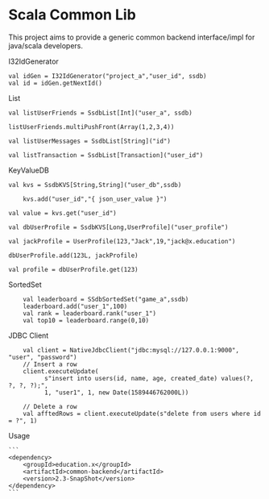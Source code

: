 # Scala Common Lib

This project aims to provide a generic common backend interface/impl for java/scala developers.

I32IdGenerator

	val idGen = I32IdGenerator("project_a","user_id", ssdb)
	val id = idGen.getNextId()

List

    val listUserFriends = SsdbList[Int]("user_a", ssdb)

    listUserFriends.multiPushFront(Array(1,2,3,4))

    val listUserMessages = SsdbList[String]("id")

    val listTransaction = SsdbList[Transaction]("user_id")

KeyValueDB

	val kvs = SsdbKVS[String,String]("user_db",ssdb)

        kvs.add("user_id","{ json_user_value }")

	val value = kvs.get("user_id")

	val dbUserProfile = SsdbKVS[Long,UserProfile]("user_profile")

	val jackProfile = UserProfile(123,"Jack",19,"jack@x.education")

	dbUserProfile.add(123L, jackProfile)

	val profile = dbUserProfile.get(123)


SortedSet

        val leaderboard = SSdbSortedSet("game_a",ssdb)
        leaderboard.add("user_1",100)
        val rank = leaderboard.rank("user_1")
        val top10 = leaderboard.range(0,10)



JDBC Client

        val client = NativeJdbcClient("jdbc:mysql://127.0.0.1:9000", "user", "password")
        // Insert a row
        client.executeUpdate(
              s"insert into users(id, name, age, created_date) values(?, ?, ?, ?);",
              1, "user1", 1, new Date(1589446762000L))
              
        // Delete a row          
        val afftedRows = client.executeUpdate(s"delete from users where id = ?", 1)

Usage
	
	```
	<dependency>
  		<groupId>education.x</groupId>
  		<artifactId>common-backend</artifactId>
  		<version>2.3-SnapShot</version>
	</dependency>
	```
